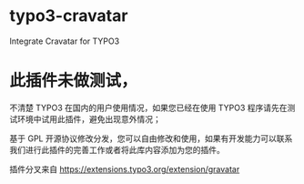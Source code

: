 # typo3-cravatar
Integrate Cravatar for TYPO3

# 此插件未做测试，

不清楚 TYPO3 在国内的用户使用情况，如果您已经在使用 TYPO3 程序请先在测试环境中试用此插件，避免出现意外情况；

基于 GPL 开源协议修改分发，您可以自由修改和使用，如果有开发能力可以联系我们进行此插件的完善工作或者将此库内容添加为您的插件。

插件分叉来自 https://extensions.typo3.org/extension/gravatar 

